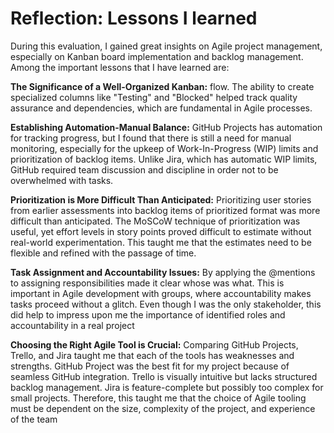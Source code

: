 
# Reflection: Lessons I learned

During this evaluation, I gained great insights on Agile project management, especially on Kanban board implementation and backlog management. Among the important lessons that I have learned are:

**The Significance of a Well-Organized Kanban:** flow. The ability to create specialized columns like "Testing" and "Blocked" helped track quality assurance and dependencies, which are fundamental in Agile processes.

**Establishing Automation-Manual Balance:** GitHub Projects has automation for tracking progress, but I found that there is still a need for manual monitoring, especially for the upkeep of Work-In-Progress (WIP) limits and prioritization of backlog items. Unlike Jira, which has automatic WIP limits, GitHub required team discussion and discipline in order not to be overwhelmed with tasks.

**Prioritization is More Difficult Than Anticipated:** Prioritizing user stories from earlier assessments into backlog items of prioritized format was more difficult than anticipated. The MoSCoW technique of prioritization was useful, yet effort levels in story points proved difficult to estimate without real-world experimentation. This taught me that the estimates need to be flexible and refined with the passage of time.

**Task Assignment and Accountability Issues:** By applying the @mentions to assigning responsibilities made it clear whose was what. This is important in Agile development with groups, where accountability makes tasks proceed without a glitch. Even though I was the only stakeholder, this did help to impress upon me the importance of identified roles and accountability in a real project

**Choosing the Right Agile Tool is Crucial:** Comparing GitHub Projects, Trello, and Jira taught me that each of the tools has weaknesses and strengths. GitHub Project was the best fit for my project because of seamless GitHub integration. Trello is visually intuitive but lacks structured backlog management. Jira is feature-complete but possibly too complex for small projects. Therefore, this taught me that the choice of Agile tooling must be dependent on the size, complexity of the project, and experience of the team




